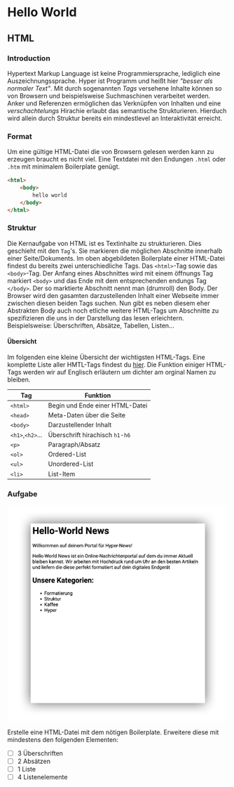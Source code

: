 # Hello World

## HTML

### Introduction

Hypertext Markup Language ist keine Programmiersprache, lediglich eine Auszeichnungssprache. Hyper ist Programm und heißt hier _"besser als normaler Text"_. Mit durch sogenannten _Tags_ versehene Inhalte können so von Browsern und beispielsweise Suchmaschinen verarbeitet werden. Anker und Referenzen ermöglichen das Verknüpfen von Inhalten und eine _verschachtelungs_ Hirachie erlaubt das semantische Strukturieren. Hierduch wird allein durch Struktur bereits ein mindestlevel an Interaktivität erreicht.

### Format

Um eine gültige HTML-Datei die von Browsern gelesen werden kann zu erzeugen braucht es nicht viel. Eine Textdatei mit den Endungen `.html` oder `.htm` mit minimalem Boilerplate genügt.

```html
<html>
    <body>
        hello world
    </body>
</html>
```

### Struktur

Die Kernaufgabe von HTML ist es Textinhalte zu strukturieren. Dies geschieht mit den `Tag`'s. Sie markieren die möglichen Abschnitte innerhalb einer Seite/Dokuments. Im oben abgebildeten Boilerplate einer HTML-Datei findest du bereits zwei unterschiedliche Tags. Das `<html>`-Tag sowie das `<body>`-Tag. Der Anfang eines Abschnittes wird mit einem öffnungs Tag markiert `<body>` und das Ende mit dem entsprechenden endungs Tag `</body>`.
Der so marktierte Abschnitt nennt man (drumroll) den Body. Der Browser wird den gasamten darzustellenden Inhalt einer Webseite immer zwischen diesen beiden Tags suchen.
Nun gibt es neben diesem eher Abstrakten Body auch noch etliche weitere HTML-Tags um Abschnitte zu spezifizieren die uns in der Darstellung das lesen erleichtern. Beispielsweise: Überschriften, Absätze, Tabellen, Listen...

#### Übersicht

Im folgenden eine kleine Übersicht der wichtigsten HTML-Tags. Eine komplette Liste aller HMTL-Tags findest du [hier](https://www.w3schools.com/TAgs/default.asp). Die Funktion einiger HTML-Tags werden wir auf Englisch erläutern um dichter am orginal Namen zu bleiben.

|  Tag                  | Funktion                          |
|-----------------------|-----------------------------------|
| `<html>`              | Begin und Ende einer HTML-Datei   |
| `<head>`              | Meta-Daten über die Seite         |
| `<body>`              | Darzustellender Inhalt            |
| `<h1>`,`<h2>`...      | Überschrift hirachisch `h1`-`h6`  |
| `<p>`                 | Paragraph/Absatz                  |
| `<ol>`                | Ordered-List                      |
| `<ul>`                | Unordered-List                    |
| `<li>`                | List-Item                         |

### Aufgabe

![Webseite](website.png "Hello-World Webseite")

Erstelle eine HTML-Datei mit dem nötigen Boilerplate. Erweitere diese mit mindestens den folgenden Elementen:

- [ ] 3 Überschriften
- [ ] 2 Absätzen
- [ ] 1 Liste
- [ ] 4 Listenelemente
